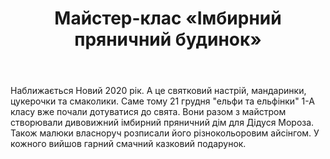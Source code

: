 ﻿---
title: Майстер-клас «Імбирний пряничний будинок»
---

Наближається Новий 2020 рік. А це святковий настрій, мандаринки, цукерочки та смаколики. Саме тому 21 грудня "ельфи та ельфінки" 1-А класу вже почали дотуватися до свята. Вони разом з майстром створювали дивовижний імбирний пряничний дім для Дідуся Мороза. Також малюки власноруч розписали його різнокольоровим айсінгом. У кожного вийшов гарний смачний казковий подарунок.

<slideshow />
